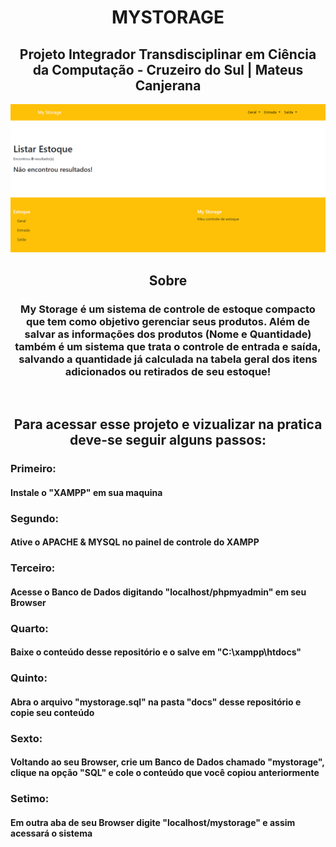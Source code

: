 <h1 align="center">MYSTORAGE</h1> 
<h2 align="center">Projeto Integrador Transdisciplinar em Ciência da Computação - Cruzeiro do Sul  | Mateus Canjerana</h2>
</rh>
<div align="center">
  <img src="picture.png">
</div>
</rh>
<h2 align="center">Sobre</h2>
<div align="center">
  <h3>My Storage é um sistema de controle de estoque compacto que tem como objetivo gerenciar seus produtos. Além de salvar as informações dos produtos (Nome e Quantidade) também é um sistema que trata o controle de entrada e saída, salvando a quantidade já calculada na tabela geral dos itens adicionados ou retirados de seu estoque!</h3>
</div>
</br>
</rh>
<h2 align="center">Para acessar esse projeto e vizualizar na pratica deve-se seguir alguns passos:</h2>
<div aling="center">
  <h3>Primeiro:</h4>
  <h4>Instale o "XAMPP" em sua maquina</h4>
</div>
<div aling="center">
  <h3>Segundo:</h4>
  <h4>Ative o APACHE & MYSQL no painel de controle do XAMPP</h4>
</div>
<div aling="center">
  <h3>Terceiro:</h4>
  <h4>Acesse o Banco de Dados digitando "localhost/phpmyadmin" em seu Browser</h4>
</div>
<div aling="center">
  <h3>Quarto:</h4>
  <h4>Baixe o conteúdo desse repositório e o salve em "C:\xampp\htdocs"</h4>
</div>
<div aling="center">
  <h3>Quinto:</h4>
  <h4>Abra o arquivo "mystorage.sql" na pasta "docs" desse repositório e copie seu conteúdo</h4>
</div>
<div aling="center">
  <h3>Sexto:</h4>
  <h4>Voltando ao seu Browser, crie um Banco de Dados chamado "mystorage", clique na opção "SQL" e cole o conteúdo que você copiou anteriormente</h4>
</div>
<div aling="center">
  <h3>Setimo:</h4>
  <h4>Em outra aba de seu Browser digite "localhost/mystorage" e assim acessará o sistema</h4>
</div>
